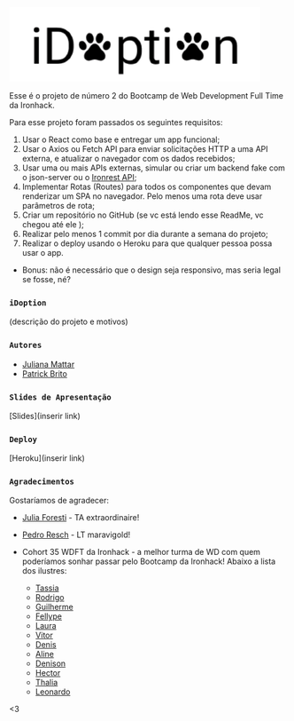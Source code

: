 ![Image](./src/images/logo.png)

Esse é o projeto de número 2 do Bootcamp de Web Development Full Time da Ironhack.

Para esse projeto foram passados os seguintes requisitos:

1. Usar o React como base e entregar um app funcional;
2. Usar o Axios ou Fetch API para enviar solicitações HTTP a uma API externa, e atualizar o navegador com os dados recebidos;
3. Usar uma ou mais APIs externas, simular ou criar um backend fake com o json-server ou o [Ironrest API](https://github.com/Tzikas/MONGO_REST);
4. Implementar Rotas (Routes) para todos os componentes que devam renderizar um SPA no navegador. Pelo menos uma rota deve usar parâmetros de rota;
5. Criar um repositório no GitHub (se vc está lendo esse ReadMe, vc chegou até ele );
6. Realizar pelo menos 1 commit por dia durante a semana do projeto;
7. Realizar o deploy usando o Heroku para que qualquer pessoa possa usar o app.

- Bonus: não é necessário que o design seja responsivo, mas seria legal se fosse, né?

### `iDoption`

(descrição do projeto e motivos)

### `Autores`

- [Juliana Mattar](https://github.com/JulianaMattar)
- [Patrick Brito](https://github.com/patrickbrito95)

### `Slides de Apresentação`

[Slides](inserir link)

### `Deploy`

[Heroku](inserir link)

### `Agradecimentos`

Gostaríamos de agradecer:

- [Julia Foresti](https://github.com/juliajforesti) - TA extraordinaire!
- [Pedro Resch](https://github.com/rschpdr) - LT maravigold!
- Cohort 35 WDFT da Ironhack - a melhor turma de WD com quem poderíamos sonhar passar pelo Bootcamp da Ironhack! Abaixo a lista dos ilustres:

  - [Tassia](https://github.com/tassiaaccioly)
  - [Rodrigo](https://github.com/rodrigomatosrj)
  - [Guilherme](https://github.com/gtretow)
  - [Fellype](https://github.com/FellypeQ)
  - [Laura](https://github.com/lauraferraz5)
  - [Vitor](https://github.com/vmvieira)
  - [Denis](https://github.com/DenisM20)
  - [Aline](https://github.com/IdrissTheCat)
  - [Denison](https://github.com/denisonamaral)
  - [Hector](https://github.com/HectorIH)
  - [Thalia](https://github.com/thaliaberger)
  - [Leonardo](https://github.com/luezu-42)

<3
